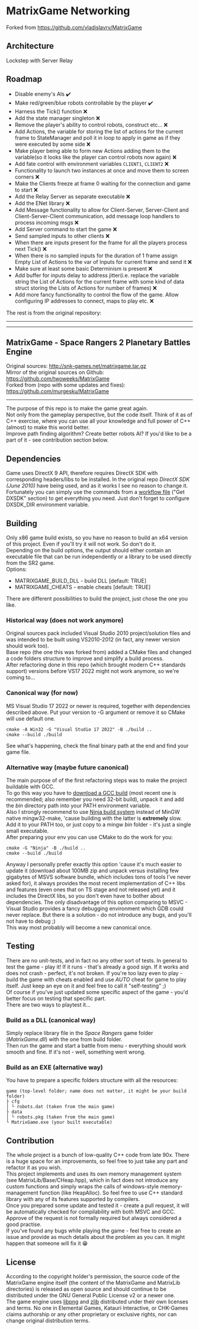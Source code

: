 # MatrixGame Networking
Forked from https://github.com/vladislavrv/MatrixGame

## Architecture 
Lockstep with Server Relay

## Roadmap

- Disable enemy's AIs ✔️
- Make red/green/blue robots controllable by the player ✔️
- Harness the Tick() function ❌
- Add the state manager singleton ❌
- Remove the player's ability to control robots, construct etc... ❌ 
- Add Actions, the variable for storing the list of actions for the current frame to StateManager and poll it in loop to apply in game as if they were executed by some side ❌
- Make player being able to form new Actions adding them to the variable(so it looks like the player can control robots now again) ❌
- Add fate control with environment variables `CLIENT1`, `CLIENT2` ❌
- Functionality to launch two instances at once and move them to screen corners ❌
- Make the Clients freeze at frame 0 waiting for the connection and game to start ❌
- Add the Relay Server as separate executable ❌
- Add the ENet library ❌
- Add Message functionality to allow for Client-Server, Server-Client and Client-Server-Client communication, add message loop handlers to process incoming msgs ❌
- Add Server command to start the game ❌
- Send sampled inputs to other clients ❌
- When there are inputs present for the frame for all the players process next Tick() ❌
- When there is no sampled inputs for the duration of 1 frame assign Empty List of Actions to the var of Inputs for current frame and send it ❌
- Make sure at least some basic Determinism is present ❌
- Add buffer for inputs delay to address jitter(i.e. replace the variable string the List of Actions for the current frame with some kind of data struct storing the Lists of Actions for number of frames) ❌
- Add more fancy functionality to control the flow of the game. Allow configuring IP addresses to connect, maps to play etc. ❌

The rest is from the original repository:

<hr>
<hr>

## MatrixGame - Space Rangers 2 Planetary Battles Engine

Original sources: http://snk-games.net/matrixgame.tar.gz<br>
Mirror of the original sources on Github: https://github.com/twoweeks/MatrixGame<br>
Forked from (repo with some updates and fixes): https://github.com/murgesku/MatrixGame

---

The purpose of this repo is to make the game great again.<br>
Not only from the gameplay perspective, but the code itself. Think of it as of C++ exercise, where you can use all your knowledge and full power of C++ (almost) to make this world better.<br>
Improve path finding algorithm? Create better robots AI? If you'd like to be a part of it - see contribution section below.

## Dependencies
Game uses DirectX 9 API, therefore requires DirectX SDK with corresponding headers/libs to be installed. In the original repo *DirectX SDK (June 2010)* have being used, and as it works I see no reason to change it.<br>
Fortunately you can simply use the commands from a [workflow file](https://github.com/vladislavrv/MatrixGame/blob/ae6bf8ef127642e9a3d82825a5d05fa867a83808/.github/workflows/win-build.yml) ("Get DXSDK" section) to get everything you need. Just don't forget to configure DXSDK_DIR environment variable.<br>

## Building

Only x86 game build exists, so you have no reason to build an x64 version of this project. Even if you'll try it will not work. So don't do it.<br>
Depending on the build options, the output should either contain an executable file that can be run independently or a library to be used directly from the SR2 game.<br>
Options:
- MATRIXGAME_BUILD_DLL - build DLL [default: TRUE]<br>
- MATRIXGAME_CHEATS - enable cheats [default: TRUE]

There are different possibilities to build the project, just chose the one you like.

### Historical way (does not work anymore)
Original sources pack included Visual Studio 2010 project/solution files and was intended to be built using VS2010-2012 (in fact, any newer version should work too).<br>
Base repo (the one this was forked from) added a CMake files and changed a code folders structure to improve and simplify a build process.<br>
After refactoring done in this repo (which brought modern C++ standards support) versions before VS17 2022 might not work anymore, so we're coming to...

### Canonical way (for now)
MS Visual Studio 17 2022 or newer is required, together with dependencies described above. Put your version to -G argument or remove it so CMake will use default one.

    cmake -A Win32 -G "Visual Studio 17 2022" -B ./build ..
    cmake --build ./build

See what's happening, check the final binary path at the end and find your game file.

### Alternative way (maybe future canonical)
The main purpose of of the first refactoring steps was to make the project buildable with GCC.<br>
To go this way you have to [download a GCC build](https://winlibs.com/) (most recent one is recommended; also remember you need 32-bit build), unpack it and add the _bin_ directory path into your PATH environment variable.<br>
Also I strongly recommend to use [Ninja build system](https://ninja-build.org/) instead of MinGW native mingw32-make, 'cause building with the latter is __extremely__ slow. Add it to your PATH too, or just copy to a mingw _bin_ folder - it's just a single small executable.<br>
After preparing your env you can use CMake to do the work for you:

    cmake -G "Ninja" -B ./build ..
    cmake --build ./build

Anyway I personally prefer exactly this option 'cause it's much easier to update it (download about 100MB zip and unpack versus installing few gigabytes of MSVS software bundle, which includes tons of tools I've never asked for), it always provides the most recent implementation of C++ libs and features (even ones that on TS stage and not released yet) and it includes the DirectX libs, so you don't even have to bother about dependencies. The only disadvantage of this option comparing to MSVC - Visual Studio provides a fancy debugging environment which GDB could never replace. But there is a solution - do not introduce any bugs, and you'll not have to debug ;)<br>
This way most probably will become a new canonical once.

## Testing
There are no unit-tests, and in fact no any other sort of tests. In general to test the game - play it! If it runs - that's already a good sign. If it works and does not crash - perfect, it's not broken. If you're too lazy even to play - build the game with cheats enabled and use _AUTO_ cheat for game to play itself. Just keep an eye on it and feel free to call it "self-testing" ;)<br>
Of course if you've just updated some specific aspect of the game - you'd better focus on testing that specific part.<br>
There are two ways to playtest it...
### Build as a DLL (canonical way)<br>
Simply replace library file in the _Space Rangers_ game folder (_MatrixGame.dll_) with the one from build folder.<br>
Then run the game and start a battle from menu - everything should work smooth and fine. If it's not - well, something went wrong.  
### Build as an EXE (alternative way)<br>
You have to prepare a specific folders structure with all the resources:
```
game (top-level folder; name does not matter, it might be your build folder)
├ cfg
│ └ robots.dat (taken from the main game)
├ data
│ └ robots.pkg (taken from the main game)
└ MatrixGame.exe (your built executable)
```
## Contribution
The whole project is a bunch of low-quality C++ code from late 90x. There is a huge space for an improvements, so feel free to just take any part and refactor it as you wish.<br>
This project implements and uses its own memory management system (see MatrixLib/Base/CHeap.hpp), which in fact does not introduce any custom functions and simply wraps the calls of windows-style memory-management function (like HeapAlloc). So feel free to use C++ standard library with any of its features supported by compilers.<br>
Once you prepared some update and tested it - create a pull request, it will be automatically checked for compilability with both MSVC and GCC. Approve of the request is not formally required but always considered a good practise.<br>
If you've found any bugs while playing the game - feel free to create an issue and provide as much details about the problem as you can. It might happen that someone will fix it :grin:<br>

## License
According to the copyright holder's permission, the source code of the MatrixGame engine itself (the content of the MatrixGame and MatrixLib directories) is released as open source and should continue to be distributed under the GNU General Public License v2 or a newer one.<br>
The game engine uses [libpng](https://github.com/glennrp/libpng/) and [zlib](https://github.com/madler/zlib) distributed under their own licenses and terms. No one in Elemental Games, Katauri Interactive, or CHK-Games claims authorship or any other proprietary or exclusive rights, nor can change original distribution terms.
